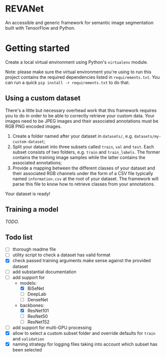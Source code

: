 # REVANet

An accessible and generic framework for semantic image segmentation built with
TensorFlow and Python.

# Getting started

Create a local virtual environment using Python's `virtualenv` module.

Note: please make sure the virtual environment you're using to run this project
contains the required dependencies listed in `requirements.txt`. You can run
a quick `pip install -r requirements.txt` to do that.

## Using a custom dataset

There's a little but necessary overhead work that this framework requires you to
do in order to be able to correctly retrieve your custom data. Your images need
to be JPEG images and their associated annotations must be RGB PNG encoded
images.

1. Create a folder named after your dataset in `datasets/`,
   e.g. `datasets/my-custom-dataset`;
2. Split your dataset into three subsets called `train`, `val` and `test`. Each
   subset consists of two folders, e.g. `train` and `train_labels`. The former
   contains the training image samples while the latter contains the associated
   annotations;
3. Provide a mapping between the different classes of your dataset and their
   associated RGB channels under the form of a CSV file typically named
   `information.csv` at the root of your dataset. The framework will parse this 
   file to know how to retrieve classes from your annotations.

Your dataset is ready!

## Training a model

_TODO._

## Todo list

- [ ] thorough readme file
- [ ] utility script to check a dataset has valid format
- [x] check passed training arguments make sense against the provided dataset
- [ ] add substantial documentation
- [ ] add support for
  - models:
    - [x] BiSeNet
    - [ ] DeepLab
    - [ ] DenseNet
  - backbones:
    - [x] ResNet101
    - [ ] ResNet50
    - [ ] ResNet152
- [ ] add support for multi-GPU processing
- [x] allow to select a custom subset folder and override defaults for `train`
  and `validation`
- [x] naming strategy for logging files taking into account which subset has
  been selected